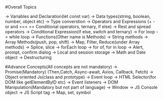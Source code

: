#Overall Topics

-> Variables and Declaration(let const var)
-> Data types(string, boolean, number, object etc)
-> Type converstion
-> Operators and Expressions (+ - or and === == Conditional operators, ternary, if else)
-> Rest and spread operators
-> Conditional Expression(if else, switch and ternary)
-> For loop
-> while loop
-> Functions(Other name is Methods)
-> String methods
-> Array Methods(push, pop, shift)
-> Map, Filter, Reduce(under Array methods)
-> Splice, slice
-> forEach loop
-> for of, for in loop
-> Alert, prompt, confirm dialog
-> Local and session storage
-> Math and Date object
-> Destructuring

#Advance Concepts(All concepts are not mandatory)
-> Promise(Mandatory) (Then,Catch, Async-await, Axios, Callback, Fetch)
-> Object oriented Js(class and prototype)
-> Event loop
-> HTML Selector(for DOM like getElementByID etc)
-> Event listeners
-> DOM Manipulation(Mandatory but not part of language)
-> Window
-> JS Console object
-> JS Script tag
-> Map, set, symbol

